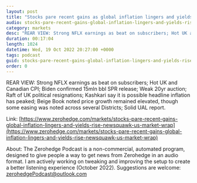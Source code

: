 ```yaml
---
layout: post
title: "Stocks pare recent gains as global inflation lingers and yields rise - Newsquawk US Market Wrap"
audio: stocks-pare-recent-gains-global-inflation-lingers-and-yields-rise-newsquawk-us-market-wrap-0
category: markets
desc: "REAR VIEW: Strong NFLX earnings as beat on subscribers; Hot UK and Canadian CPI; Biden confirmed 15mln bbl SPR release; Weak 20yr auction; Raft of UK political resignations; Kashkari say it is possible headline inflation has peaked; Beige Book noted price growth remained elevated, though some easing was noted across several Districts; Solid UAL report."
duration: 00:17:04
length: 1024
datetime: Wed, 19 Oct 2022 20:27:00 +0000
tags: podcast
guid: stocks-pare-recent-gains-global-inflation-lingers-and-yields-rise-newsquawk-us-market-wrap-0
order: 0
---
```

REAR VIEW: Strong NFLX earnings as beat on subscribers; Hot UK and Canadian CPI; Biden confirmed 15mln bbl SPR release; Weak 20yr auction; Raft of UK political resignations; Kashkari say it is possible headline inflation has peaked; Beige Book noted price growth remained elevated, though some easing was noted across several Districts; Solid UAL report.

Link: [https://www.zerohedge.com/markets/stocks-pare-recent-gains-global-inflation-lingers-and-yields-rise-newsquawk-us-market-wrap](https://www.zerohedge.com/markets/stocks-pare-recent-gains-global-inflation-lingers-and-yields-rise-newsquawk-us-market-wrap)

About: The Zerohedge Podcast is a non-commercial, automated program, designed to give people a way to get news from Zerohedge in an audio format.  I am actively working on tweaking and improving the setup to create a better listening experience (October 2022).  Suggestions are welcome: [zerohedgePodcast@outlook.com](mailto:zerohedgePodcast@outlook.com)